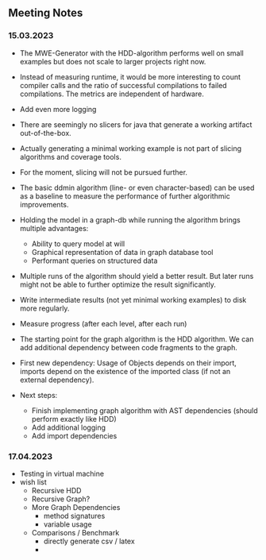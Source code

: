 ## Meeting Notes

### 15.03.2023

- The MWE-Generator with the HDD-algorithm performs well on small examples but does not scale to larger projects right
  now.
- Instead of measuring runtime, it would be more interesting to count compiler calls and the ratio of successful
  compilations to failed compilations. The metrics are independent of hardware.
- Add even more logging
- There are seemingly no slicers for java that generate a working artifact out-of-the-box.
- Actually generating a minimal working example is not part of slicing algorithms and coverage tools.
- For the moment, slicing will not be pursued further.
- The basic ddmin algorithm (line- or even character-based) can be used as a baseline to measure the performance of
  further algorithmic improvements.
- Holding the model in a graph-db while running the algorithm brings multiple advantages:
    - Ability to query model at will
    - Graphical representation of data in graph database tool
    - Performant queries on structured data
- Multiple runs of the algorithm should yield a better result. But later runs might not be able to further optimize the
  result significantly.
- Write intermediate results (not yet minimal working examples) to disk more regularly.
- Measure progress (after each level, after each run)
- The starting point for the graph algorithm is the HDD algorithm. We can add additional dependency between code
  fragments to the graph.
- First new dependency: Usage of Objects depends on their import, imports depend on the existence of the imported
  class (if not an external dependency).


- Next steps:
    - Finish implementing graph algorithm with AST dependencies (should perform exactly like HDD)
    - Add additional logging
    - Add import dependencies

### 17.04.2023

- Testing in virtual machine
- wish list
    - Recursive HDD
    - Recursive Graph?
    - More Graph Dependencies
        - method signatures
        - variable usage
    - Comparisons / Benchmark
        - directly generate csv / latex
        - 